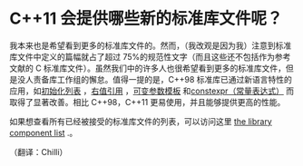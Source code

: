 # C++11 会提供哪些新的标准库文件呢？

我本来也是希望看到更多的标准库文件的。然而，（我改观是因为我）注意到标准库文件中定义的篇幅就占了超过 75%的规范性文字（而且这些还不包括作为参考文献的 C 标准库文件）。虽然我们中的许多人也很希望看到更多的标准库文件，但是没人责备库工作组的懈怠。值得一提的是，C++98 标准库已通过新语言特性的应用，如[初始化列表](http://chenlq.net/books/cpp11-faq/c-0-x-faq-chinese-version-unified-initialization-syntax-and-semantics.html) ，[右值引用](http://chenlq.net/books/cpp11-faq/c-0-x-faq-chinese-version-an-an-rvalue-references.html) ，[可变参数模板](http://chenlq.net/books/cpp11-faq/cpp11-faq-chinese-version-series-variadic-templates.html) 和[constexpr（常量表达式）](http://chenlq.net/cpp11-faq-chinese-version-series-constexpr.html) 而取得了显著改善。相比 C++98，C++11 更易使用，并且能够提供更高的性能。

如果想查看所有已经被接受的标准库文件的列表，可以访问这里 [the library component list](http://www2.research.att.com/%7Ebs/C++0xFAQ.html#library) .。

（翻译：Chilli）